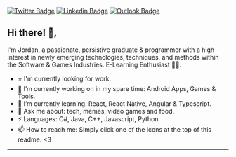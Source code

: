 [![Twitter Badge](https://img.shields.io/badge/Twitter-%40InfiniteShockz-informational)](https://twitter.com/InfiniteShockz) [![Linkedin Badge](https://img.shields.io/badge/LinkedIn-My%20LinkedIn-blue)](https://www.linkedin.com/in/jordan-mccann-b808b4156/)
[![Outlook Badge](https://img.shields.io/badge/Email-jordanmccann64%40outlook.com-blue)](mailto:jordanmccann64@outlook.com)

## Hi there! 👋, 
I'm Jordan, a passionate, persistive graduate & programmer with a high interest in newly emerging technologies, techniques, and methods within the Software & Games Industries. E-Learning Enthusiast 🏄‍♂️. 

- ⭐️ I'm currently looking for work.
- 🔭 I’m currently working on in my spare time: Android Apps, Games & Tools.
- 🌱 I’m currently learning: React, React Native, Angular & Typescript.
- 💬 Ask me about: tech, memes, video games and food.
- ⚡ Languages: C#, Java, C++, Javascript, Python.
- 📫 How to reach me: Simply click one of the icons at the top of this readme. <3

---
<!--
**youugotssponged/youugotssponged** is a ✨ _special_ ✨ repository because its `README.md` (this file) appears on your GitHub profile.

Here are some ideas to get you started:

- 🔭 I’m currently working on ...
- 🌱 I’m currently learning ...
- 👯 I’m looking to collaborate on ...
- 🤔 I’m looking for help with ...
- 💬 Ask me about ...
- 📫 How to reach me: ...
- 😄 Pronouns: ...
- ⚡ Fun fact: ...
-->
